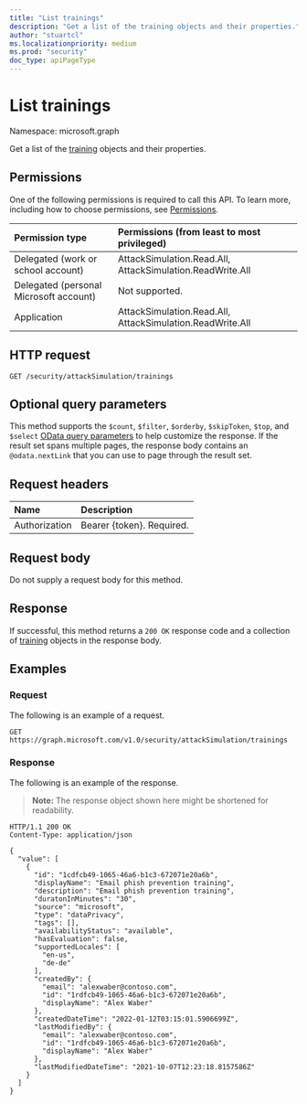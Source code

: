 ```yaml
---
title: "List trainings"
description: "Get a list of the training objects and their properties."
author: "stuartcl"
ms.localizationpriority: medium
ms.prod: "security"
doc_type: apiPageType
---
```


# List trainings

Namespace: microsoft.graph

Get a list of the [training](../resources/training.md) objects and their properties.

## Permissions

One of the following permissions is required to call this API. To learn more, including how to choose permissions, see [Permissions](/graph/permissions-reference).

| Permission type                        | Permissions (from least to most privileged)                            |
|:---------------------------------------|:-----------------------------------------------------------------------|
| Delegated (work or school account)     | AttackSimulation.Read.All, AttackSimulation.ReadWrite.All              |
| Delegated (personal Microsoft account) | Not supported.                                                         |
| Application                            | AttackSimulation.Read.All, AttackSimulation.ReadWrite.All              |


## HTTP request

<!-- {
  "blockType": "ignored"
}
-->
``` http
GET /security/attackSimulation/trainings
```

## Optional query parameters

This method supports the `$count`, `$filter`, `$orderby`, `$skipToken`, `$top`, and `$select` [OData query parameters](/graph/query-parameters) to help customize the response.
If the result set spans multiple pages, the response body contains an `@odata.nextLink` that you can use to page through the result set.

## Request headers

|Name|Description|
|:---|:---|
|Authorization|Bearer {token}. Required.|

## Request body

Do not supply a request body for this method.

## Response

If successful, this method returns a `200 OK` response code and a collection of [training](../resources/training.md) objects in the response body.

## Examples

### Request

The following is an example of a request.
<!-- {
  "blockType": "request",
  "name": "list_trainings"
}
-->
``` http
GET https://graph.microsoft.com/v1.0/security/attackSimulation/trainings
```

### Response

The following is an example of the response.

>**Note:** The response object shown here might be shortened for readability.

<!-- {
  "blockType": "response",
  "truncated": true,
  "@odata.type": "Collection(microsoft.graph.training)"
}
-->
``` http
HTTP/1.1 200 OK
Content-Type: application/json

{
  "value": [
    {
      "id": "1cdfcb49-1065-46a6-b1c3-672071e20a6b",
      "displayName": "Email phish prevention training",
      "description": "Email phish prevention training",
      "duratonInMinutes": "30",
      "source": "microsoft",
      "type": "dataPrivacy",
      "tags": [],
      "availabilityStatus": "available",
      "hasEvaluation": false,
      "supportedLocales": [
        "en-us",
        "de-de"
      ],
      "createdBy": {
        "email": "alexwaber@contoso.com",
        "id": "1rdfcb49-1065-46a6-b1c3-672071e20a6b",
        "displayName": "Alex Waber"
      },
      "createdDateTime": "2022-01-12T03:15:01.5906699Z",
      "lastModifiedBy": {
        "email": "alexwaber@contoso.com",
        "id": "1rdfcb49-1065-46a6-b1c3-672071e20a6b",
        "displayName": "Alex Waber"
      },
      "lastModifiedDateTime": "2021-10-07T12:23:18.8157586Z"
    }
  ]
}
```

